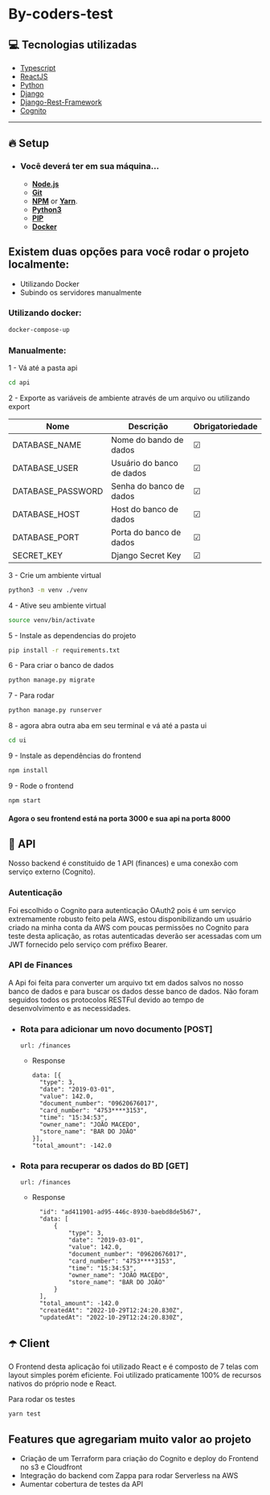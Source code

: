 # By-coders-test

## 💻 Tecnologias utilizadas

- [Typescript](https://www.typescriptlang.org/)
- [ReactJS](https://reactjs.org/)
- [Python](https://python.org/)
- [Django](https://djangoproject.com)
- [Django-Rest-Framework](https://django-rest-framework.org/)
- [Cognito](https://aws.amazon.com/pt/cognito/)

<hr />

## 🔥 Setup

- ### **Você deverá ter em sua máquina...**

  - **[Node.js](https://nodejs.org/en/)**
  - **[Git](https://git-scm.com/)**
  - **[NPM](https://www.npmjs.com/)** or **[Yarn](https://yarnpkg.com/)**.
  - **[Python3](https://python.org/)**
  - **[PIP](https://pypi.org/)**
  - **[Docker](https://www.docker.com/)**

## Existem duas opções para você rodar o projeto localmente:

- Utilizando Docker
- Subindo os servidores manualmente

### Utilizando docker:

```bash
docker-compose-up
```

### Manualmente:

1 - Vá até a pasta api

```bash
cd api
```

2 - Exporte as variáveis de ambiente através de um arquivo ou utilizando export

| Nome              | Descrição                 | Obrigatoriedade |
| ----------------- | ------------------------- | --------------- |
| DATABASE_NAME     | Nome do bando de dados    | &#9745;         |
| DATABASE_USER     | Usuário do banco de dados | &#9745;         |
| DATABASE_PASSWORD | Senha do banco de dados   | &#9745;         |
| DATABASE_HOST     | Host do banco de dados    | &#9745;         |
| DATABASE_PORT     | Porta do banco de dados   | &#9745;         |
| SECRET_KEY        | Django Secret Key         | &#9745;         |

3 - Crie um ambiente virtual

```bash
python3 -m venv ./venv
```

4 - Ative seu ambiente virtual

```bash
source venv/bin/activate
```

5 - Instale as dependencias do projeto

```bash
pip install -r requirements.txt
```

6 - Para criar o banco de dados

```bash
python manage.py migrate
```

7 - Para rodar

```bash
python manage.py runserver
```

8 - agora abra outra aba em seu terminal e vá até a pasta ui

```bash
cd ui
```

9 - Instale as dependências do frontend

```bash
npm install
```

9 - Rode o frontend

```bash
npm start
```

#### Agora o seu frontend está na porta 3000 e sua api na porta 8000

## **🚧 API**

Nosso backend é constituido de 1 API (finances) e uma conexão com serviço externo (Cognito).

### **Autenticação**

Foi escolhido o Cognito para autenticação OAuth2 pois é um serviço extremamente robusto feito pela AWS, estou disponibilizando um usuário criado na minha conta da AWS com poucas permissões no Cognito para teste desta aplicação, as rotas autenticadas deverão ser acessadas com um JWT fornecido pelo serviço com préfixo Bearer.

### **API de Finances**

A Api foi feita para converter um arquivo txt em dados salvos no nosso banco de dados e para buscar os dados desse banco de dados. Não foram seguidos todos os protocolos RESTFul devido ao tempo de desenvolvimento e as necessidades.

- ### Rota para adicionar um novo documento [POST]

      url: /finances

  - Response

        data: [{
          "type": 3,
          "date": "2019-03-01",
          "value": 142.0,
          "document_number": "09620676017",
          "card_number": "4753****3153",
          "time": "15:34:53",
          "owner_name": "JOÃO MACEDO",
          "store_name": "BAR DO JOÃO"
        }],
        "total_amount": -142.0

- ### Rota para recuperar os dados do BD [GET]

      url: /finances

  - Response

          "id": "ad411901-ad95-446c-8930-baebd8de5b67",
          "data: [
              {
                  "type": 3,
                  "date": "2019-03-01",
                  "value": 142.0,
                  "document_number": "09620676017",
                  "card_number": "4753****3153",
                  "time": "15:34:53",
                  "owner_name": "JOÃO MACEDO",
                  "store_name": "BAR DO JOÃO"
              }
          ],
          "total_amount": -142.0
          "createdAt": "2022-10-29T12:24:20.830Z",
          "updatedAt": "2022-10-29T12:24:20.830Z",

## **☂️ Client**

O Frontend desta aplicação foi utilizado React e é composto de 7 telas com layout simples porém eficiente. Foi utilizado praticamente 100% de recursos nativos do próprio node e React.

Para rodar os testes

```bash
yarn test
```

## Features que agregariam muito valor ao projeto

- Criação de um Terraform para criação do Cognito e deploy do Frontend no s3 e Cloudfront
- Integração do backend com Zappa para rodar Serverless na AWS
- Aumentar cobertura de testes da API
